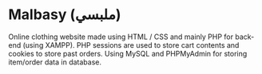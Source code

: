 # Malbasy (ملبسي)

Online clothing website made using HTML / CSS and mainly PHP for back-end (using XAMPP). PHP sessions are used to store cart contents and cookies to store past orders. Using MySQL and PHPMyAdmin for storing item/order data in database.
